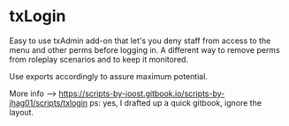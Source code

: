 # txLogin
Easy to use txAdmin add-on that let's you deny staff from access to the menu and other perms before logging in.
A different way to remove perms from roleplay scenarios and to keep it monitored.

Use exports accordingly to assure maximum potential.

More info --> https://scripts-by-joost.gitbook.io/scripts-by-jhag01/scripts/txlogin
ps: yes, I drafted up a quick gitbook, ignore the layout.
